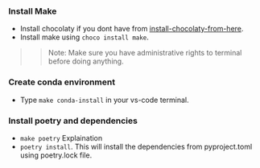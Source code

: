 ### Install Make
- Install chocolaty if you dont have from [install-chocolaty-from-here](https://chocolatey.org/install).
- Install make using `choco install make`.
>> Note: Make sure you have administrative rights to terminal before doing anything.

### Create conda environment
- Type `make conda-install` in your vs-code terminal.

### Install poetry and dependencies
- `make poetry`
Explaination
- `poetry install`. This will install the dependencies from pyproject.toml using poetry.lock file.